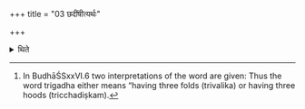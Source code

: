 +++
title = "03 छदींषीत्यर्थः"

+++

<details><summary>थिते</summary>

3. (The word Gadha) means hood[^1] (of a cart).  

[^1]: In BudhāŚSxxVI.6 two interpretations of the word are given: Thus the word trigadha either means “having three folds (trivalika) or having three hoods (tricchadiṣkam).  

</details>
